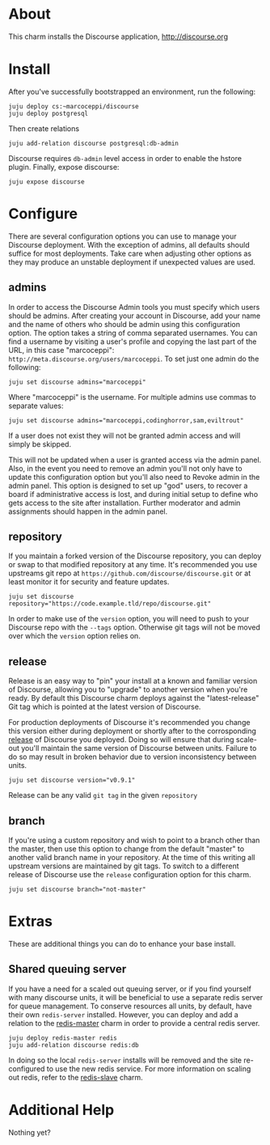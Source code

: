 # About

This charm installs the Discourse application, http://discourse.org

# Install

After you've successfully bootstrapped an environment, run the following:

    juju deploy cs:~marcoceppi/discourse
    juju deploy postgresql

Then create relations

    juju add-relation discourse postgresql:db-admin

Discourse requires `db-admin` level access in order to enable the hstore
plugin. Finally, expose discourse:

    juju expose discourse

# Configure

There are several configuration options you can use to manage your Discourse
deployment. With the exception of admins, all defaults should suffice for most
deployments. Take care when adjusting other options as they may produce an
unstable deployment if unexpected values are used.

## admins

In order to access the Discourse Admin tools you must specify which users
should be admins. After creating your account in Discourse, add your name and
the name of others who should be admin using this configuration option. The
option takes a string of comma separated usernames. You can find a username by
visiting a user's profile and copying the last part of the URL, in this case
"marcoceppi": `http://meta.discourse.org/users/marcoceppi`. To set just one
admin do the following:

    juju set discourse admins="marcoceppi"

Where "marcoceppi" is the username. For multiple admins use commas to
separate values:

    juju set discourse admins="marcoceppi,codinghorror,sam,eviltrout"

If a user does not exist they will not be granted admin access and will
simply be skipped.

This will not be updated when a user is granted access via the admin panel. Also,
in the event you need to remove an admin you'll not only have to update this
configuration option but you'll also need to Revoke admin in the admin panel.
This option is designed to set up "god" users, to recover a board if
administrative access is lost, and during initial setup to define who gets
access to the site after installation. Further moderator and admin assignments
should happen in the admin panel.

## repository

If you maintain a forked version of the Discourse repository, you can deploy or
swap to that modified repository at any time. It's recommended you use upstreams
git repo at `https://github.com/discourse/discourse.git` or at least monitor it
for security and feature updates.

    juju set discourse repository="https://code.example.tld/repo/discourse.git"

In order to make use of the `version` option, you will need to push to your
Discourse repo with the `--tags` option. Otherwise git tags will not be moved
over which the `version` option relies on.

## release

Release is an easy way to "pin" your install at a known and familiar version of
Discourse, allowing you to "upgrade" to another version when you're ready. By
default this Discourse charm deploys against the "latest-release" Git tag which
is pointed at the latest version of Discourse.

For production deployments of Discourse it's recommended you change this version
either during deployment or shortly after to the corrosponding [release](https://github.com/discourse/discourse/tags)
of Discourse you deployed. Doing so will ensure that during scale-out you'll
maintain the same version of Discourse between units. Failure to do so may
result in broken behavior due to version inconsistency between units.

    juju set discourse version="v0.9.1"

Release can be any valid `git tag` in the given `repository`

## branch

If you're using a custom repository and wish to point to a branch other than
the master, then use this option to change from the default "master" to another
valid branch name in your repository. At the time of this writing all upstream
versions are maintained by git tags. To switch to a different release of Discourse
use the `release` configuration option for this charm.

    juju set discourse branch="not-master"

# Extras

These are additional things you can do to enhance your base install.

## Shared queuing server

If you have a need for a scaled out queuing server, or if you find yourself
with many discourse units, it will be beneficial to use a separate redis
server for queue management. To conserve resources all units, by default,
have their own `redis-server` installed. However, you can deploy and add
a relation to the [redis-master](http://jujucharms.com/charms/precise/redis-master)
charm in order to provide a central redis server.

    juju deploy redis-master redis
    juju add-relation discourse redis:db

In doing so the local `redis-server` installs will be removed and the site
re-configured to use the new redis service. For more information on scaling
out redis, refer to the [redis-slave](http://jujucharms.com/charms/precise/redis-slave)
charm.

# Additional Help

Nothing yet?
